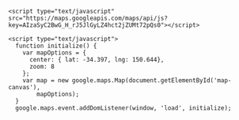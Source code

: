     <script type="text/javascript" 
    src="https://maps.googleapis.com/maps/api/js?key=AIzaSyC2BwG_H_rJ5JlGyLZ4hct2jZUMt72pQs0"></script>   

    <script type="text/javascript">
      function initialize() {
        var mapOptions = {
          center: { lat: -34.397, lng: 150.644},
          zoom: 8
        };
        var map = new google.maps.Map(document.getElementById('map-canvas'),
            mapOptions);
      }
      google.maps.event.addDomListener(window, 'load', initialize);